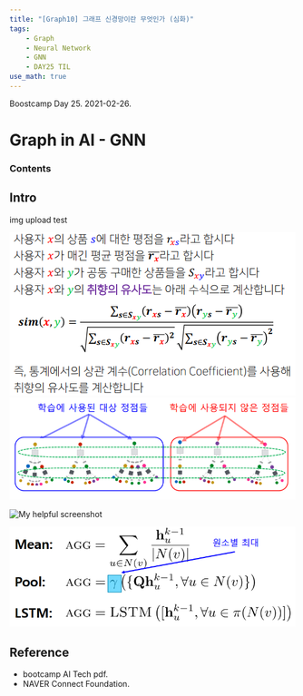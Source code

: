 ```yaml
---
title: "[Graph10] 그래프 신경망이란 무엇인가 (심화)"
tags:
    - Graph
    - Neural Network
    - GNN
    - DAY25 TIL
use_math: true
---
```


Boostcamp Day 25. 2021-02-26.

# Graph in AI - GNN

### Contents


## Intro

img upload test

<img src="https://github.com/wonbae/wonbae.github.io/blob/master/assets/bcimg/Graph/correlation.PNG">

<img src="/assets/bcimg/Graph/gnnad.PNG">

![My helpful screenshot](/assets/bcimg/graphsage.PNG)
 
![test](https://github.com/wonbae/wonbae.github.io/blob/master/imgfile/bcimg/Graph/AGG.PNG)


## Reference

- bootcamp AI Tech pdf.  
- NAVER Connect Foundation.

